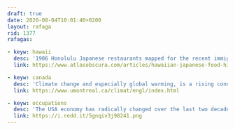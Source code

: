 ```yaml
---
draft: true
date: 2020-08-04T10:01:40+0200
layout: rafaga
rid: 1377
rafagas:

- keyw: hawaii
  desc: '1906 Honolulu Japanese restaurants mapped for the recent immigrants'
  link: https://www.atlasobscura.com/articles/hawaiian-japanese-food-history

- keyw: canada
  desc: 'Climate change and especially global warming, is a rising concern for almost all Canada regions'
  link: https://www.umontreal.ca/climat/engl/index.html

- keyw: occupations
  desc: 'The USA economy has radically changed over the last two decades; previously, manufacturing was the most common occupation; now, it is the health and social assistance'
  link: https://i.redd.it/5gnqiv3j98241.png
---
```

